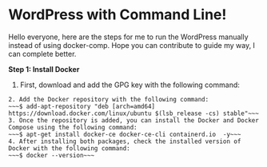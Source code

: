 # WordPress with Command Line!
Hello everyone, here are the steps for me to run the WordPress manually instead of using docker-comp. Hope you can contribute to guide my way, I can complete better.

**Step 1: Install Docker**
1. First, download and add the GPG key with the following command:  
~~~$ curl -fsSL https://download.docker.com/linux/ubuntu/gpg | apt-key add -~~~
2. Add the Docker repository with the following command:  
~~~$ add-apt-repository "deb [arch=amd64] https://download.docker.com/linux/ubuntu $(lsb_release -cs) stable"~~~
3. Once the repository is added, you can install the Docker and Docker Compose using the following command:  
~~~$ apt-get install docker-ce docker-ce-cli containerd.io  -y~~~
4. After installing both packages, check the installed version of Docker with the following command:  
~~~$ docker --version~~~
